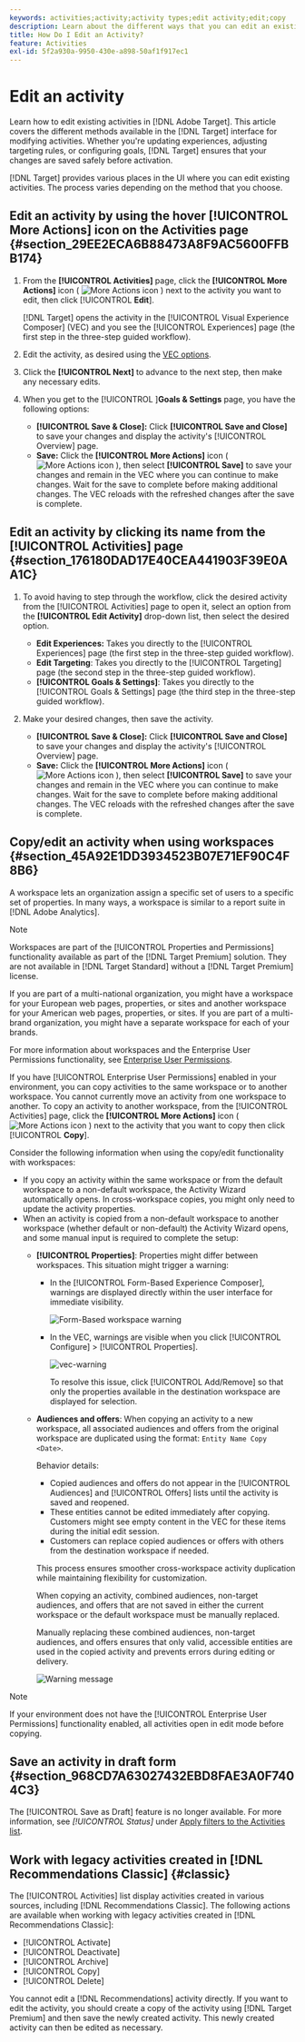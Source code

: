 ```yaml
---
keywords: activities;activity;activity types;edit activity;edit;copy
description: Learn about the different ways that you can edit an existing activity.
title: How Do I Edit an Activity?
feature: Activities
exl-id: 5f2a930a-9950-430e-a898-50af1f917ec1
---
```

# Edit an activity

Learn how to edit existing activities in [!DNL Adobe Target]. This article covers the different methods available in the [!DNL Target] interface for modifying activities. Whether you're updating experiences, adjusting targeting rules, or configuring goals, [!DNL Target] ensures that your changes are saved safely before activation.

[!DNL Target] provides various places in the UI where you can edit existing activities. The process varies depending on the method that you choose.

## Edit an activity by using the hover [!UICONTROL More Actions] icon on the Activities page {#section_29EE2ECA6B88473A8F9AC5600FFBB174}

1. From the **[!UICONTROL Activities]** page, click the **[!UICONTROL More Actions]** icon ( ![More Actions icon](/help/main/assets/icons/MoreSmall.svg) ) next to the activity you want to edit, then click [!UICONTROL **Edit**].

   [!DNL Target] opens the activity in the [!UICONTROL Visual Experience Composer] (VEC) and you see the [!UICONTROL Experiences] page (the first step in the three-step guided workflow).

1. Edit the activity, as desired using the [VEC options](/help/main/c-experiences/c-visual-experience-composer/viztarget-options.md).

1. Click the **[!UICONTROL Next]** to advance to the next step, then make any necessary edits.

1. When you get to the [!UICONTROL ]**Goals & Settings** page, you have the following options: 
 
    * **[!UICONTROL Save & Close]:** Click **[!UICONTROL Save and Close]** to save your changes and display the activity's [!UICONTROL Overview] page. 
    * **Save:** Click the **[!UICONTROL More Actions]** icon ( ![More Actions icon](/help/main/assets/icons/MoreSmallListVert.svg) ), then select **[!UICONTROL Save]** to save your changes and remain in the VEC where you can continue to make changes. Wait for the save to complete before making additional changes. The VEC reloads with the refreshed changes after the save is complete.

## Edit an activity by clicking its name from the [!UICONTROL Activities] page {#section_176180DAD17E40CEA441903F39E0AA1C}

1. To avoid having to step through the workflow, click the desired activity from the [!UICONTROL Activities] page to open it, select an option from the **[!UICONTROL Edit Activity]** drop-down list, then select the desired option.

    * **Edit Experiences:** Takes you directly to the [!UICONTROL Experiences] page (the first step in the three-step guided workflow).
    * **Edit Targeting**: Takes you directly to the [!UICONTROL Targeting] page (the second step in the three-step guided workflow).
    * **[!UICONTROL Goals & Settings]**: Takes you directly to the [!UICONTROL Goals & Settings] page (the third step in the three-step guided workflow).  
    
1. Make your desired changes, then save the activity.

    * **[!UICONTROL Save & Close]:** Click **[!UICONTROL Save and Close]** to save your changes and display the activity's [!UICONTROL Overview] page. 
    * **Save:** Click the **[!UICONTROL More Actions]** icon ( ![More Actions icon](/help/main/assets/icons/MoreSmallListVert.svg) ), then select **[!UICONTROL Save]** to save your changes and remain in the VEC where you can continue to make changes. Wait for the save to complete before making additional changes. The VEC reloads with the refreshed changes after the save is complete.

## Copy/edit an activity when using workspaces {#section_45A92E1DD3934523B07E71EF90C4F8B6}

A workspace lets an organization assign a specific set of users to a specific set of properties. In many ways, a workspace is similar to a report suite in [!DNL Adobe Analytics].

>[!NOTE]
>
>Workspaces are part of the [!UICONTROL Properties and Permissions] functionality available as part of the [!DNL Target Premium] solution. They are not available in [!DNL Target Standard] without a [!DNL Target Premium] license.

If you are part of a multi-national organization, you might have a workspace for your European web pages, properties, or sites and another workspace for your American web pages, properties, or sites. If you are part of a multi-brand organization, you might have a separate workspace for each of your brands.

For more information about workspaces and the Enterprise User Permissions functionality, see [Enterprise User Permissions](/help/main/administrating-target/c-user-management/property-channel/property-channel.md#concept_E396B16FA2024ADBA27BC056138F9838).

If you have [!UICONTROL Enterprise User Permissions] enabled in your environment, you can copy activities to the same workspace or to another workspace. You cannot currently move an activity from one workspace to another. To copy an activity to another workspace, from the [!UICONTROL Activities] page, click the **[!UICONTROL More Actions]** icon ( ![More Actions icon](/help/main/assets/icons/MoreSmall.svg) ) next to the activity that you want to copy then click [!UICONTROL **Copy**]. 

Consider the following information when using the copy/edit functionality with workspaces:

* If you copy an activity within the same workspace or from the default workspace to a non-default workspace, the Activity Wizard automatically opens. In cross-workspace copies, you might only need to update the activity properties. 
* When an activity is copied from a non-default workspace to another workspace (whether default or non-default) the Activity Wizard opens, and some manual input is required to complete the setup: 
  *  **[!UICONTROL Properties]**: Properties might differ between workspaces. This situation might trigger a warning:

      * In the [!UICONTROL Form-Based Experience Composer], warnings are displayed directly within the user interface for immediate visibility.

        ![Form-Based workspace warning](/help/main/c-activities/assets/form-based-warning.png)

      * In the VEC, warnings are visible when you click [!UICONTROL Configure] > [!UICONTROL Properties].

         ![vec-warning](/help/main/c-activities/assets/vec-warning.png)

          To resolve this issue, click [!UICONTROL Add/Remove] so that only the properties available in the destination workspace are displayed for selection.
      
  * **Audiences and offers**: When copying an activity to a new workspace, all associated audiences and offers from the original workspace are duplicated using the format: `Entity Name Copy <Date>`.

     Behavior details:

     * Copied audiences and offers do not appear in the [!UICONTROL Audiences] and [!UICONTROL Offers] lists until the activity is saved and reopened.
     * These entities cannot be edited immediately after copying. Customers might see empty content in the VEC for these items during the initial edit session.
     * Customers can replace copied audiences or offers with others from the destination workspace if needed.

     This process ensures smoother cross-workspace activity duplication while maintaining flexibility for customization.

     When copying an activity, combined audiences, non-target audiences, and offers that are not saved in either the current workspace or the default workspace must be manually replaced.

     Manually replacing these combined audiences, non-target audiences, and offers ensures that only valid, accessible entities are used in the copied activity and prevents errors during editing or delivery.

    ![Warning message](/help/main/c-activities/assets/copy.png)

>[!NOTE]
>
>If your environment does not have the [!UICONTROL Enterprise User Permissions] functionality enabled, all activities open in edit mode before copying.

## Save an activity in draft form {#section_968CD7A63027432EBD8FAE3A0F7404C3}

The [!UICONTROL Save as Draft] feature is no longer available. For more information, see *[!UICONTROL Status]* under [Apply filters to the Activities list](/help/main/c-activities/activities.md#filters).

## Work with legacy activities created in [!DNL Recommendations Classic] {#classic}

The [!UICONTROL Activities] list display activities created in various sources, including [!DNL Recommendations Classic]. The following actions are available when working with legacy activities created in [!DNL Recommendations Classic]:

* [!UICONTROL Activate]
* [!UICONTROL Deactivate]
* [!UICONTROL Archive]
* [!UICONTROL Copy]
* [!UICONTROL Delete]

You cannot edit a [!DNL Recommendations] activity directly. If you want to edit the activity, you should create a copy of the activity using [!DNL Target Premium] and then save the newly created activity. This newly created activity can then be edited as necessary.